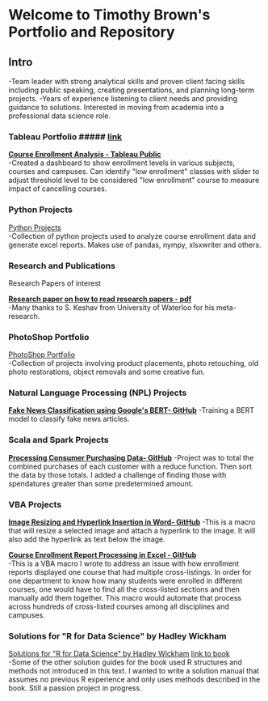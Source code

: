 # Welcome to Timothy Brown's Portfolio and Repository

## Intro<br>
-Team leader with strong analytical skills and proven client facing skills including public speaking, creating presentations, and planning long-term projects.
-Years of experience listening to client needs and providing guidance to solutions. Interested in moving from academia into a professional data science role.

### Tableau Portfolio ##### [link](https://public.tableau.com/profile/timothy.brown2096#!/) <br>

**[Course Enrollment Analysis - Tableau Public](https://public.tableau.com/profile/timothy.brown2096#!/vizhome/AlpharettaProject/Story1)** <br>
-Created a dashboard to show enrollment levels in various subjects, courses and campuses.  Can identify "low enrollment" classes with slider to adjust threshold level to be considered "low enrollment" course to measure impact of cancelling courses.


### Python Projects <br>

[Python Projects](https://brownt47.github.io/Python_Projects/)<br>
-Collection of python projects used to analyze course enrollment data and generate excel reports.  Makes use of pandas, nympy, xlsxwriter and others.

### Research and Publications <br>
Research Papers of interest

**[Research paper on how to read research papers - pdf](https://web.stanford.edu/class/ee384m/Handouts/HowtoReadPaper.pdf)** <br>
-Many thanks to S. Keshav from University of Waterloo for his meta-research.

### PhotoShop Portfolio <br>
[PhotoShop Portfolio](https://brownt47.github.io/Photoshop/) <br>
-Collection of projects involving product placements, photo retouching, old photo restorations, object removals and some creative fun.

### Natural Language Processing (NPL) Projects <br>
**[Fake News Classification using Google's BERT- GitHub](https://github.com/brownt47/NLP_Projects/blob/main/BERT%20NLP%20Classification.md)**
-Training a BERT model to classify fake news articles.  

### Scala and Spark Projects <br>
**[Processing Consumer Purchasing Data- GitHub](https://github.com/brownt47/Scala/blob/main/CustomerPurchasing.md)**
-Project was to total the combined purchases of each customer with a reduce function. Then sort the data by those totals. I added a challenge of finding those with spendatures greater than some predetermined amount.

### VBA Projects <br>
**[Image Resizing and Hyperlink Insertion  in Word- GitHub](https://github.com/brownt47/VBA-Projects/blob/main/ResizeImage.md)**
-This is a macro that will resize a selected image and attach a hyperlink to the image. It will also add the hyperlink as text below the image.

**[Course Enrollment Report Processing in Excel - GitHub](https://github.com/brownt47/VBA-Projects/blob/main/CrossListedCourses.md)** <br>
-This is a VBA macro I wrote to address an issue with how enrollment reports displayed one course that had multiple cross-listings.  In order for one department to know how many students were enrolled in different courses, one would have to find all the cross-listed sections and then manually add them together.  This macro would automate that process across hundreds of cross-listed courses among all disciplines and campuses.

### Solutions for "R for Data Science" by Hadley Wickham<br>
[Solutions for "R for Data Science" by Hadley Wickham](https://brownt47.github.io/R-For-Data-Science-Solutions) [link to book](https://r4ds.had.co.nz/) <br>
-Some of the other solution guides for the book used R structures and methods not introduced in this text.  I wanted to write a solution manual that assumes no previous R experience and only uses methods described in the book.  Still a passion project in progress.

